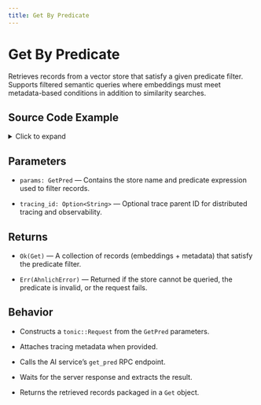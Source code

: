 ```yaml
---
title: Get By Predicate
---
```


# Get By Predicate

Retrieves records from a vector store that satisfy a given predicate filter. Supports filtered semantic queries where embeddings must meet metadata-based conditions in addition to similarity searches.

## Source Code Example

<details>
  <summary>Click to expand</summary>

  ```rust
  use ahnlich_client_rs::ai::AiClient;
  use ahnlich_client_rs::error::AhnlichError;
  use ahnlich_client_rs::prelude::StoreName;
  use ahnlich_types::{
      ai::query::GetPred,
      predicates::{Predicate, PredicateCondition, predicate::Kind as PredicateKind, predicate_condition::Kind as PredicateConditionKind, Equals},
      metadata::{MetadataValue, metadata_value::Value as MValue},
  };
  use tokio;


  #[tokio::main]
  async fn main() -> Result<(), AhnlichError> {
      // Connect to AI server
      let ai_client = AiClient::new("http://127.0.0.1:1370".to_string())
          .await
          .expect("Failed to connect AI client");


      // Define store and metadata condition
      let store_name = StoreName { value: "Deven Kicks".to_string() };
      let matching_metadatakey = "Brand".to_string();
      let matching_metadatavalue = MetadataValue { value: Some(MValue::RawString("Nike".into())) };


      // Build predicate condition
      let condition = PredicateCondition {
          kind: Some(PredicateConditionKind::Value(Predicate {
              kind: Some(PredicateKind::Equals(Equals {
                  key: matching_metadatakey.clone(),
                  value: Some(matching_metadatavalue.clone()),
              })),
          })),
      };


      let get_pred_params = GetPred {
          store: store_name.value.clone(),
          condition: Some(condition),
      };


      // Call get_pred
      let response = ai_client.get_pred(get_pred_params, None).await?;


      println!("Matching entries:");
      for entry in response.entries {
          println!("{:?}", entry);
      }


      Ok(())
  }
  ```
</details>

## Parameters
* `params: GetPred` — Contains the store name and predicate expression used to filter records.

* `tracing_id: Option<String>` — Optional trace parent ID for distributed tracing and observability.


## Returns
* `Ok(Get)` — A collection of records (embeddings + metadata) that satisfy the predicate filter.

* `Err(AhnlichError)` — Returned if the store cannot be queried, the predicate is invalid, or the request fails.


## Behavior
* Constructs a `tonic::Request` from the `GetPred` parameters.

* Attaches tracing metadata when provided.

* Calls the AI service’s `get_pred` RPC endpoint.

* Waits for the server response and extracts the result.

* Returns the retrieved records packaged in a `Get` object.
